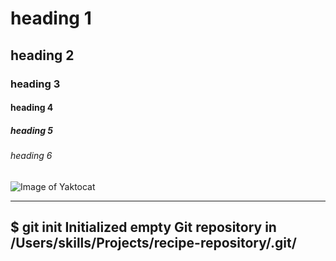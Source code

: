 # heading 1
## heading 2
### heading 3
#### heading 4
##### heading 5
###### heading 6

![Image of Yaktocat](https://octodex.github.com/images/yaktocat.png)

----

$ git init
Initialized empty Git repository in /Users/skills/Projects/recipe-repository/.git/
-----
